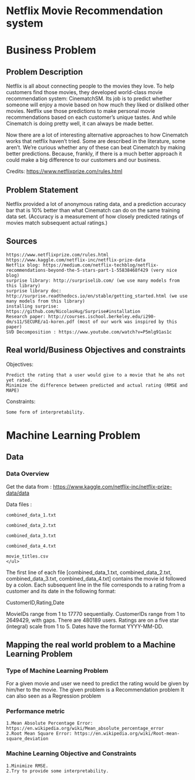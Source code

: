 # Netflix Movie Recommendation system

# Business Problem
## Problem Description

Netflix is all about connecting people to the movies they love. To help customers find those movies, they developed world-class movie recommendation system: CinematchSM. Its job is to predict whether someone will enjoy a movie based on how much they liked or disliked other movies. Netflix use those predictions to make personal movie recommendations based on each customer’s unique tastes. And while Cinematch is doing pretty well, it can always be made better.

Now there are a lot of interesting alternative approaches to how Cinematch works that netflix haven’t tried. Some are described in the literature, some aren’t. We’re curious whether any of these can beat Cinematch by making better predictions. Because, frankly, if there is a much better approach it could make a big difference to our customers and our business.

Credits: https://www.netflixprize.com/rules.html
## Problem Statement

Netflix provided a lot of anonymous rating data, and a prediction accuracy bar that is 10% better than what Cinematch can do on the same training data set. (Accuracy is a measurement of how closely predicted ratings of movies match subsequent actual ratings.)
##  Sources

    https://www.netflixprize.com/rules.html
    https://www.kaggle.com/netflix-inc/netflix-prize-data
    Netflix blog: https://medium.com/netflix-techblog/netflix-recommendations-beyond-the-5-stars-part-1-55838468f429 (very nice blog)
    surprise library: http://surpriselib.com/ (we use many models from this library)
    surprise library doc: http://surprise.readthedocs.io/en/stable/getting_started.html (we use many models from this library)
    installing surprise: https://github.com/NicolasHug/Surprise#installation
    Research paper: http://courses.ischool.berkeley.edu/i290-dm/s11/SECURE/a1-koren.pdf (most of our work was inspired by this paper)
    SVD Decomposition : https://www.youtube.com/watch?v=P5mlg91as1c

## Real world/Business Objectives and constraints

Objectives:

    Predict the rating that a user would give to a movie that he ahs not yet rated.
    Minimize the difference between predicted and actual rating (RMSE and MAPE)

Constraints:

    Some form of interpretability.

#  Machine Learning Problem
##  Data
### Data Overview

Get the data from : https://www.kaggle.com/netflix-inc/netflix-prize-data/data

Data files :

    combined_data_1.txt

    combined_data_2.txt

    combined_data_3.txt

    combined_data_4.txt

    movie_titles.csv
    </ul> 

  
The first line of each file [combined_data_1.txt, combined_data_2.txt, combined_data_3.txt, combined_data_4.txt] contains the movie id followed by a colon. Each subsequent line in the file corresponds to a rating from a customer and its date in the following format:

CustomerID,Rating,Date

MovieIDs range from 1 to 17770 sequentially.
CustomerIDs range from 1 to 2649429, with gaps. There are 480189 users.
Ratings are on a five star (integral) scale from 1 to 5.
Dates have the format YYYY-MM-DD.


##  Mapping the real world problem to a Machine Learning Problem
### Type of Machine Learning Problem

For a given movie and user we need to predict the rating would be given by him/her to the movie. 
The given problem is a Recommendation problem 
It can also seen as a Regression problem 

###  Performance metric

    1.Mean Absolute Percentage Error: https://en.wikipedia.org/wiki/Mean_absolute_percentage_error
    2.Root Mean Square Error: https://en.wikipedia.org/wiki/Root-mean-square_deviation

### Machine Learning Objective and Constraints

    1.Minimize RMSE.
    2.Try to provide some interpretability.
